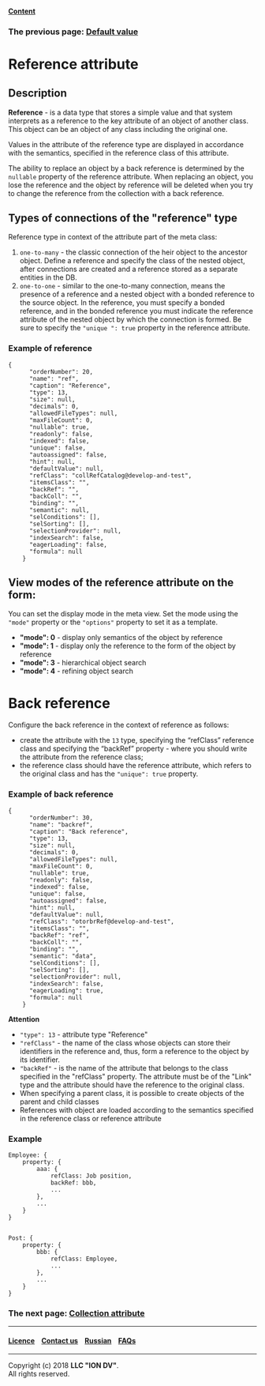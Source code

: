 #### [Content](/docs/en/index.md)

### The previous page: [Default value](/docs/en/2_system_description/metadata_structure/meta_class/atr_default_value.md)  

# Reference attribute

## Description

**Reference** - is a data type that stores a simple value and that system interprets as a reference to the key attribute of an object of another class. This object can be an object of any class including the original one.

Values in the attribute of the reference type are displayed in accordance with the semantics, specified in the reference class of this attribute.

The ability to replace an object by a back reference is determined by the `nullable` property of the reference attribute. When replacing an object, you lose the reference and the object by reference will be deleted when you try to change the reference from the collection with a back reference.

## Types of connections of the "reference" type

Reference type in context of the attribute part of the meta class:

1. `one-to-many` - the classic connection of the heir object to the ancestor object. Define a reference and specify the class of the nested object, after connections are created and a reference stored as a separate entities in the DB.
2. `one-to-one` - similar to the one-to-many connection, means the presence of a reference and a nested object with a bonded reference to the source object. In the reference, you must specify a bonded reference, and in the bonded reference you must indicate the reference attribute of the nested object by which the connection is formed. Be sure to specify the `"unique ": true` property in the reference attribute. 

### Example of reference

```
{
      "orderNumber": 20,
      "name": "ref",
      "caption": "Reference",
      "type": 13,
      "size": null,
      "decimals": 0,
      "allowedFileTypes": null,
      "maxFileCount": 0,
      "nullable": true,
      "readonly": false,
      "indexed": false,
      "unique": false,
      "autoassigned": false,
      "hint": null,
      "defaultValue": null,
      "refClass": "collRefCatalog@develop-and-test",
      "itemsClass": "",
      "backRef": "",
      "backColl": "",
      "binding": "",
      "semantic": null,
      "selConditions": [],
      "selSorting": [],
      "selectionProvider": null,
      "indexSearch": false,
      "eagerLoading": false,
      "formula": null
    }
```  

## View modes of the reference attribute on the form:

You can set the display mode in the meta view. Set the mode using the `"mode"` property or the `"options"` property to set it as a template.

* **"mode": 0** - display only semantics of the object by reference
* **"mode": 1** - display only the reference to the form of the object by reference
* **"mode": 3** - hierarchical object search
* **"mode": 4** - refining object search

# Back reference 

Configure the back reference in the context of reference as follows:
- create the attribute with the `13` type, specifying the “refClass” reference class and specifying the “backRef” property - where you should write the attribute from the reference class;
- the reference class should have the reference attribute, which refers to the original class and has the `"unique": true` property. 

### Example of back reference

```
{
      "orderNumber": 30,
      "name": "backref",
      "caption": "Back reference",
      "type": 13,
      "size": null,
      "decimals": 0,
      "allowedFileTypes": null,
      "maxFileCount": 0,
      "nullable": true,
      "readonly": false,
      "indexed": false,
      "unique": false,
      "autoassigned": false,
      "hint": null,
      "defaultValue": null,
      "refClass": "otorbrRef@develop-and-test",
      "itemsClass": "",
      "backRef": "ref",
      "backColl": "",
      "binding": "",
      "semantic": "data",
      "selConditions": [],
      "selSorting": [],
      "selectionProvider": null,
      "indexSearch": false,
      "eagerLoading": true,
      "formula": null
    }
```  

**Attention**
- `"type": 13` - attribute type "Reference"
- `"refClass"` - the name of the class whose objects can store their identifiers in the reference and, thus, form a reference to the object by its identifier.
- `"backRef"` - is the name of the attribute that belongs to the class specified in the "refClass" property. The attribute must be of the "Link" type and the attribute should have the reference to the original class.
- When specifying a parent class, it is possible to create objects of the parent and child classes
- References with object are loaded according to the semantics specified in the reference class or reference attribute

### Example

```
Employee: {
    property: {
        aaa: {
            refClass: Job position,
            backRef: bbb,
            ...
        },
        ...
    }
}
    
        
Post: {
    property: {
        bbb: {
            refClass: Employee,
            ...
        },    
        ...
    }
}
```


### The next page: [Collection attribute](/docs/en/2_system_description/metadata_structure/meta_class/atr_itemclass_backcoll.md)
--------------------------------------------------------------------------  


 #### [Licence](/LICENCE.md) &ensp;  [Contact us](https://iondv.com) &ensp;  [Russian](/docs/ru/2_system_description/metadata_structure/meta_class/atr_ref_backref.md)   &ensp; [FAQs](/faqs.md)          



--------------------------------------------------------------------------  

Copyright (c) 2018 **LLC "ION DV"**.      
All rights reserved. 